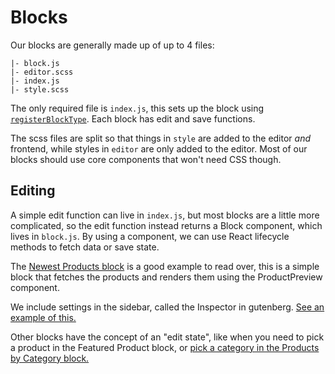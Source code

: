 # Blocks

Our blocks are generally made up of up to 4 files:

```text
|- block.js
|- editor.scss
|- index.js
|- style.scss
```

The only required file is `index.js`, this sets up the block using [`registerBlockType`](https://wordpress.org/gutenberg/handbook/designers-developers/developers/block-api/block-registration/). Each block has edit and save functions.

The scss files are split so that things in `style` are added to the editor _and_ frontend, while styles in `editor` are only added to the editor. Most of our blocks should use core components that won't need CSS though.

## Editing

A simple edit function can live in `index.js`, but most blocks are a little more complicated, so the edit function instead returns a Block component, which lives in `block.js`. By using a component, we can use React lifecycle methods to fetch data or save state.

The [Newest Products block](https://github.com/poocommerce/poocommerce-gutenberg-products-block/blob/5c9d587fcc0b9e652813a42b66eafa5520c7ac88/assets/js/blocks/product-new/block.tsx) is a good example to read over, this is a simple block that fetches the products and renders them using the ProductPreview component.

We include settings in the sidebar, called the Inspector in gutenberg. [See an example of this.](https://github.com/poocommerce/poocommerce-gutenberg-products-block/blob/5c9d587fcc0b9e652813a42b66eafa5520c7ac88/assets/js/blocks/product-new/block.tsx#L71)

Other blocks have the concept of an "edit state", like when you need to pick a product in the Featured Product block, or [pick a category in the Products by Category block.](https://github.com/poocommerce/poocommerce-gutenberg-products-block/blob/5c9d587fcc0b9e652813a42b66eafa5520c7ac88/assets/js/blocks/product-category/block.js#L140)
